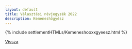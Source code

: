 ```yaml
---
layout: default
title: Választási névjegyzék 2022
description: Kemeneshőgyész
---
```


{% include settlementHTMLs/Kemeneshooxxgyeesz.html %}

[Vissza](./)